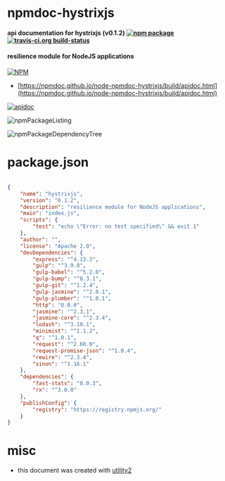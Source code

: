 # npmdoc-hystrixjs

#### api documentation for  hystrixjs (v0.1.2)  [![npm package](https://img.shields.io/npm/v/npmdoc-hystrixjs.svg?style=flat-square)](https://www.npmjs.org/package/npmdoc-hystrixjs) [![travis-ci.org build-status](https://api.travis-ci.org/npmdoc/node-npmdoc-hystrixjs.svg)](https://travis-ci.org/npmdoc/node-npmdoc-hystrixjs)

#### resilience module for NodeJS applications

[![NPM](https://nodei.co/npm/hystrixjs.png?downloads=true&downloadRank=true&stars=true)](https://www.npmjs.com/package/hystrixjs)

- [https://npmdoc.github.io/node-npmdoc-hystrixjs/build/apidoc.html](https://npmdoc.github.io/node-npmdoc-hystrixjs/build/apidoc.html)

[![apidoc](https://npmdoc.github.io/node-npmdoc-hystrixjs/build/screenCapture.buildCi.browser.%252Ftmp%252Fbuild%252Fapidoc.html.png)](https://npmdoc.github.io/node-npmdoc-hystrixjs/build/apidoc.html)

![npmPackageListing](https://npmdoc.github.io/node-npmdoc-hystrixjs/build/screenCapture.npmPackageListing.svg)

![npmPackageDependencyTree](https://npmdoc.github.io/node-npmdoc-hystrixjs/build/screenCapture.npmPackageDependencyTree.svg)



# package.json

```json

{
    "name": "hystrixjs",
    "version": "0.1.2",
    "description": "resilience module for NodeJS applications",
    "main": "index.js",
    "scripts": {
        "test": "echo \"Error: no test specified\" && exit 1"
    },
    "author": "",
    "license": "Apache 2.0",
    "devDependencies": {
        "express": "^4.13.3",
        "gulp": "^3.9.0",
        "gulp-babel": "^5.2.0",
        "gulp-bump": "^0.3.1",
        "gulp-git": "^1.2.4",
        "gulp-jasmine": "^2.0.1",
        "gulp-plumber": "^1.0.1",
        "http": "0.0.0",
        "jasmine": "^2.3.1",
        "jasmine-core": "^2.3.4",
        "lodash": "^3.10.1",
        "minimist": "^1.1.2",
        "q": "^1.0.1",
        "request": "^2.60.0",
        "request-promise-json": "^1.0.4",
        "rewire": "^2.3.4",
        "sinon": "^1.16.1"
    },
    "dependencies": {
        "fast-stats": "0.0.3",
        "rx": "^3.0.0"
    },
    "publishConfig": {
        "registry": "https://registry.npmjs.org/"
    }
}
```



# misc
- this document was created with [utility2](https://github.com/kaizhu256/node-utility2)
